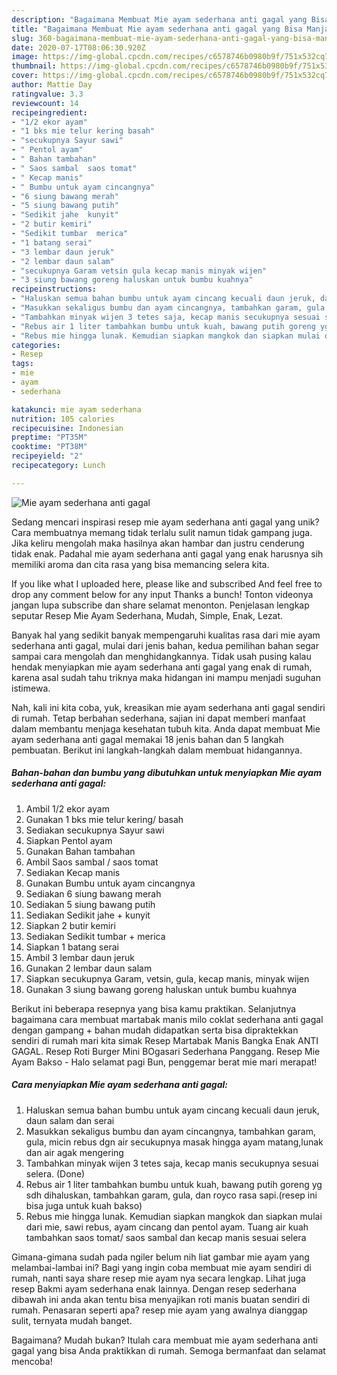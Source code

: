 ```yaml
---
description: "Bagaimana Membuat Mie ayam sederhana anti gagal yang Bisa Manjain Lidah"
title: "Bagaimana Membuat Mie ayam sederhana anti gagal yang Bisa Manjain Lidah"
slug: 360-bagaimana-membuat-mie-ayam-sederhana-anti-gagal-yang-bisa-manjain-lidah
date: 2020-07-17T08:06:30.920Z
image: https://img-global.cpcdn.com/recipes/c6578746b0980b9f/751x532cq70/mie-ayam-sederhana-anti-gagal-foto-resep-utama.jpg
thumbnail: https://img-global.cpcdn.com/recipes/c6578746b0980b9f/751x532cq70/mie-ayam-sederhana-anti-gagal-foto-resep-utama.jpg
cover: https://img-global.cpcdn.com/recipes/c6578746b0980b9f/751x532cq70/mie-ayam-sederhana-anti-gagal-foto-resep-utama.jpg
author: Mattie Day
ratingvalue: 3.3
reviewcount: 14
recipeingredient:
- "1/2 ekor ayam"
- "1 bks mie telur kering basah"
- "secukupnya Sayur sawi"
- " Pentol ayam"
- " Bahan tambahan"
- " Saos sambal  saos tomat"
- " Kecap manis"
- " Bumbu untuk ayam cincangnya"
- "6 siung bawang merah"
- "5 siung bawang putih"
- "Sedikit jahe  kunyit"
- "2 butir kemiri"
- "Sedikit tumbar  merica"
- "1 batang serai"
- "3 lembar daun jeruk"
- "2 lembar daun salam"
- "secukupnya Garam vetsin gula kecap manis minyak wijen"
- "3 siung bawang goreng haluskan untuk bumbu kuahnya"
recipeinstructions:
- "Haluskan semua bahan bumbu untuk ayam cincang kecuali daun jeruk, daun salam dan serai"
- "Masukkan sekaligus bumbu dan ayam cincangnya, tambahkan garam, gula, micin rebus dgn air secukupnya masak hingga ayam matang,lunak dan air agak mengering"
- "Tambahkan minyak wijen 3 tetes saja, kecap manis secukupnya sesuai selera. (Done)"
- "Rebus air 1 liter tambahkan bumbu untuk kuah, bawang putih goreng yg sdh dihaluskan, tambahkan garam, gula, dan royco rasa sapi.(resep ini bisa juga untuk kuah bakso)"
- "Rebus mie hingga lunak. Kemudian siapkan mangkok dan siapkan mulai dari mie, sawi rebus, ayam cincang dan pentol ayam. Tuang air kuah tambahkan saos tomat/ saos sambal dan kecap manis sesuai selera"
categories:
- Resep
tags:
- mie
- ayam
- sederhana

katakunci: mie ayam sederhana 
nutrition: 105 calories
recipecuisine: Indonesian
preptime: "PT35M"
cooktime: "PT38M"
recipeyield: "2"
recipecategory: Lunch

---
```



![Mie ayam sederhana anti gagal](https://img-global.cpcdn.com/recipes/c6578746b0980b9f/751x532cq70/mie-ayam-sederhana-anti-gagal-foto-resep-utama.jpg)

Sedang mencari inspirasi resep mie ayam sederhana anti gagal yang unik? Cara membuatnya memang tidak terlalu sulit namun tidak gampang juga. Jika keliru mengolah maka hasilnya akan hambar dan justru cenderung tidak enak. Padahal mie ayam sederhana anti gagal yang enak harusnya sih memiliki aroma dan cita rasa yang bisa memancing selera kita.

If you like what I uploaded here, please like and subscribed And feel free to drop any comment below for any input Thanks a bunch! Tonton videonya jangan lupa subscribe dan share selamat menonton. Penjelasan lengkap seputar Resep Mie Ayam Sederhana, Mudah, Simple, Enak, Lezat.

Banyak hal yang sedikit banyak mempengaruhi kualitas rasa dari mie ayam sederhana anti gagal, mulai dari jenis bahan, kedua pemilihan bahan segar sampai cara mengolah dan menghidangkannya. Tidak usah pusing kalau hendak menyiapkan mie ayam sederhana anti gagal yang enak di rumah, karena asal sudah tahu triknya maka hidangan ini mampu menjadi suguhan istimewa.


Nah, kali ini kita coba, yuk, kreasikan mie ayam sederhana anti gagal sendiri di rumah. Tetap berbahan sederhana, sajian ini dapat memberi manfaat dalam membantu menjaga kesehatan tubuh kita. Anda dapat membuat Mie ayam sederhana anti gagal memakai 18 jenis bahan dan 5 langkah pembuatan. Berikut ini langkah-langkah dalam membuat hidangannya.

<!--inarticleads1-->

##### Bahan-bahan dan bumbu yang dibutuhkan untuk menyiapkan Mie ayam sederhana anti gagal:

1. Ambil 1/2 ekor ayam
1. Gunakan 1 bks mie telur kering/ basah
1. Sediakan secukupnya Sayur sawi
1. Siapkan  Pentol ayam
1. Gunakan  Bahan tambahan
1. Ambil  Saos sambal / saos tomat
1. Sediakan  Kecap manis
1. Gunakan  Bumbu untuk ayam cincangnya
1. Sediakan 6 siung bawang merah
1. Sediakan 5 siung bawang putih
1. Sediakan Sedikit jahe + kunyit
1. Siapkan 2 butir kemiri
1. Sediakan Sedikit tumbar + merica
1. Siapkan 1 batang serai
1. Ambil 3 lembar daun jeruk
1. Gunakan 2 lembar daun salam
1. Siapkan secukupnya Garam, vetsin, gula, kecap manis, minyak wijen
1. Gunakan 3 siung bawang goreng haluskan untuk bumbu kuahnya


Berikut ini beberapa resepnya yang bisa kamu praktikan. Selanjutnya bagaimana cara membuat martabak manis milo coklat sederhana anti gagal dengan gampang + bahan mudah didapatkan serta bisa dipraktekkan sendiri di rumah mari kita simak Resep Martabak Manis Bangka Enak ANTI GAGAL. Resep Roti Burger Mini BOgasari Sederhana Panggang. Resep Mie Ayam Bakso - Halo selamat pagi Bun, penggemar berat mie mari merapat! 

<!--inarticleads2-->

##### Cara menyiapkan Mie ayam sederhana anti gagal:

1. Haluskan semua bahan bumbu untuk ayam cincang kecuali daun jeruk, daun salam dan serai
1. Masukkan sekaligus bumbu dan ayam cincangnya, tambahkan garam, gula, micin rebus dgn air secukupnya masak hingga ayam matang,lunak dan air agak mengering
1. Tambahkan minyak wijen 3 tetes saja, kecap manis secukupnya sesuai selera. (Done)
1. Rebus air 1 liter tambahkan bumbu untuk kuah, bawang putih goreng yg sdh dihaluskan, tambahkan garam, gula, dan royco rasa sapi.(resep ini bisa juga untuk kuah bakso)
1. Rebus mie hingga lunak. Kemudian siapkan mangkok dan siapkan mulai dari mie, sawi rebus, ayam cincang dan pentol ayam. Tuang air kuah tambahkan saos tomat/ saos sambal dan kecap manis sesuai selera


Gimana-gimana sudah pada ngiler belum nih liat gambar mie ayam yang melambai-lambai ini? Bagi yang ingin coba membuat mie ayam sendiri di rumah, nanti saya share resep mie ayam nya secara lengkap. Lihat juga resep Bakmi ayam sederhana enak lainnya. Dengan resep sederhana dibawah ini anda akan tentu bisa menyajikan roti manis buatan sendiri di rumah. Penasaran seperti apa? resep mie ayam yang awalnya dianggap sulit, ternyata mudah banget. 

Bagaimana? Mudah bukan? Itulah cara membuat mie ayam sederhana anti gagal yang bisa Anda praktikkan di rumah. Semoga bermanfaat dan selamat mencoba!
